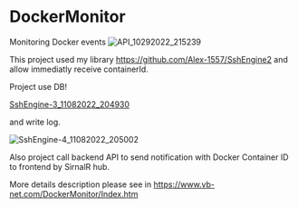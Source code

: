 # DockerMonitor
Monitoring Docker events
![API_10292022_215239](https://user-images.githubusercontent.com/104725261/200654733-89354fa7-c161-4cdf-b873-b22603f60245.png)

This project used my library https://github.com/Alex-1557/SshEngine2 and allow immediatly receive containerId.

Project use DB!

[SshEngine-3_11082022_204930](https://user-images.githubusercontent.com/104725261/200655065-8c172c7d-34e3-4c96-a556-29abcbb0cba5.png)

and write log.

![SshEngine-4_11082022_205002](https://user-images.githubusercontent.com/104725261/200655136-3604da52-95c7-4f8e-9ac4-28199c6638fb.png)

Also project call backend API to send notification with Docker Container ID to frontend by SirnalR hub.

More details description please see in https://www.vb-net.com/DockerMonitor/Index.htm
